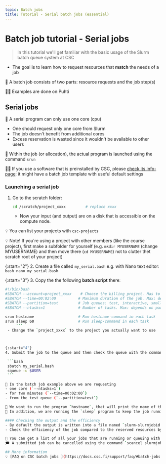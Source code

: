 ```yaml
---
topic: Batch jobs
title: Tutorial - Serial batch jobs (essential)
---
```


# Batch job tutorial - Serial jobs

> In this tutorial we'll get familiar with the basic usage of the Slurm batch queue system at CSC
- The goal is to learn how to request resources that **match** the needs of a job  

💬 A batch job consists of two parts: resource requests and the job step(s)

☝🏻 Examples are done on Puhti 

## Serial jobs

💬 A serial program can only use one core (cpu)
   - One should request only one core from Slurm
   - The job doesn't benefit from additional cores
   - Excess reservation is wasted since it wouldn't be available to other users

💬 Within the job (or allocation), the actual program is launched using the command `srun` 

☝🏻 If you use a software that is preinstalled by CSC, please [check its info-page](https://docs.csc.fi/apps/): it might have a batch job template with useful default settings

### Launching a serial job

1. Go to the scratch folder:
    ```bash
    cd /scratch/project_xxxx         # replace xxxx
    ```
    - Now your input (and output) are on a disk that is accessible on the compute node.
    
💡 You can list your projects with `csc-projects`

💡 Note! If you're using a project with other members (like the course project), first make a subfolder for yourself (e.g. `mkdir MYUSERNAME` (change MYUSERNAME) and then move there (`cd MYUSERNAME`) not to clutter thet scratch root of your project) 

{:start="2"}
2. Create a file called `my_serial.bash` e.g. with Nano text editor:
    ```bash
    nano my_serial.bash
    ```

{:start="3"}
3. Copy the the following **batch script** there: 

   ```bash
   #!/bin/bash
   #SBATCH --account=project_xxxx    # Choose the billing project. Has to be defined!
   #SBATCH --time=00:02:00          # Maximum duration of the job. Max: depends of the partition. 
   #SBATCH --partition=test         # Job queues: test, interactive, small, large, longrun, hugemem, hugemem_longrun
   #SBATCH --ntasks=1               # Number of tasks. Max: depends on partition.

   srun hostname                    # Run hostname-command in each task
   srun sleep 60                    # Run sleep-command in each task
        ```
    - Change the `project_xxxx` to the project you actually want to use



{:start="4"}
4. Submit the job to the queue and then check the queue with the commands:

    ```bash
    sbatch my_serial.bash
    squeue -u $USER
    ``` 

💬 In the batch job example above we are requesting 
- one core (`--ntasks=1`) 
- for two minutes (`--time=00:02:00`) 
- from the test queue (`--partition=test`)  

💬 We want to run the program `hostname`, that will print the name of the Puhti computing node that has been allocated for this particular job.  
💬 In addition, we are running the `sleep` program to keep the job running for an additional 60 seconds, in order to have time to monitor the job  

#### Checking the output and the efficiency
- By default the output is written into a file named `slurm-slurmjobid.out` where `slurmjobid` is the unique job ID
- Check the efficiency of the job compared to the reserved resources by issuing the command `seff slurmjobid` (replace `slurmjobid` with the job ID number from the `slurm-slurmjobid.out` file) 

💭 You can get a list of all your jobs that are running or queuing with the command `squeue -u $USER`  
🗯 A submitted job can be cancelled using the command `scancel slurmjobid` 

## More information
💡 [FAQ on CSC batch jobs ](https://docs.csc.fi/support/faq/#batch-jobs) in Docs CSC
